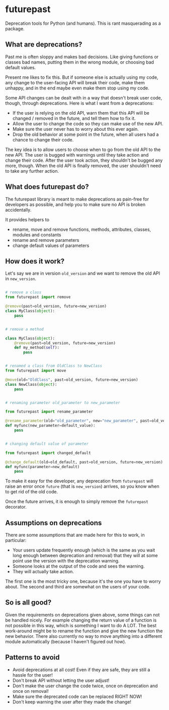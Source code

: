 # futurepast
Deprecation tools for Python (and humans).
This is rant masquerading as a package.

## What are deprecations?

Past me is often sloppy and makes bad decisions. Like giving functions or
classes bad names, putting them in the wrong module, or choosing bad default
values.

Present me likes to fix this.
But if someone else is actually using my code, any change to the user-facing
API will break their code, make them unhappy, and in the end maybe even make
them stop using my code.

Some API changes can be dealt with in a way that doesn't break user code,
though, through deprecations. Here is what I want from a deprecations:

- If the user is relying on the old API, warn them that this API will be
  changed / removed in the future, and tell them how to fix it.
- Allow the user to change the code so they can make use of the new API.
- Make sure the user never has to worry about this ever again.
- Drop the old behavior at some point in the future, when all users had a
  chance to change their code.

The key idea is to allow users to choose when to go from the old API to the new
API. The user is bugged with warnings until they take action and change their
code.  After the user took action, they shouldn't be bugged any more, though.
When the old API is finally removed, the user shouldn't need to take any
further action.

## What does futurepast do?
The futurepast library is meant to make deprecations as pain-free for
developers as possible, and help you to make sure no API is broken
accidentally.

It provides helpers to
- rename, move and remove functions, methods, attributes, classes, modules and constants
- rename and remove parameters
- change default values of parameters


## How does it work?

Let's say we are in version ``old_version`` and we want to remove the old
API in ``new_version``.

```python

# remove a class
from futurepast import remove

@remove(past=old_version, future=new_version)
class MyClass(object):
    pass


# remove a method

class MyClass(object):
    @remove(past=old_version, future=new_version)
    def my_method(self):
        pass


# renamed a class from OldClass to NewClass
from futurepast import move

@move(old="OldClass", past=old_version, future=new_version)
class NewClass(object):
    pass


# renaming parameter old_parameter to new_parameter

from futurepast import rename_parameter

@rename_parameter(old="old_parameter", new="new_parameter", past=old_version, future=new_version)
def myfunc(new_parameter=default_value):
    pass


# changing default value of parameter

from futurepast import changed_default

@change_default(old=old_default, past=old_version, future=new_version)
def myfunc(parameter=new_default)
    pass

```

To make it easy for the developer, any deprecation from ``futurepast`` will
raise an error once ``future`` (that is ``new_version``) arrives, so you know
when to get rid of the old code.

Once the future arrives, it is enough to simply remove the ``futurepast``
decorator.

## Assumptions on deprecations

There are some assumptions that are made here for this to work, in particular:

- Your users update frequently enough (which is the same as you wait long
  enough between deprecation and removal) that they will at some point use
  the version with the deprecation warning.
- Someone looks at the output of the code and sees the warning.
- They will actually take action.

The first one is the most tricky one, because it's the one you have to worry
about. The second and third are somewhat on the users of your code.

## So is all good?

Given the requirements on deprecations given above, some things can not be
handled nicely. For example changing the return value of a function is not
possible in this way, which is something I want to do A LOT.
The best work-around might be to rename the function and give the new function
the new behavior.
There also currently no way to move anything into a different module automatically
(because I haven't figured out how).

## Patterns to avoid
- Avoid deprecations at all cost! Even if they are safe, they are still a hassle for the user!
- Don't break API without letting the user adjust!
- Don't make the user change the code twice, once on deprecation and once on removal!
- Make sure the deprecated code can be replaced RIGHT NOW!
- Don't keep warning the user after they made the change!
